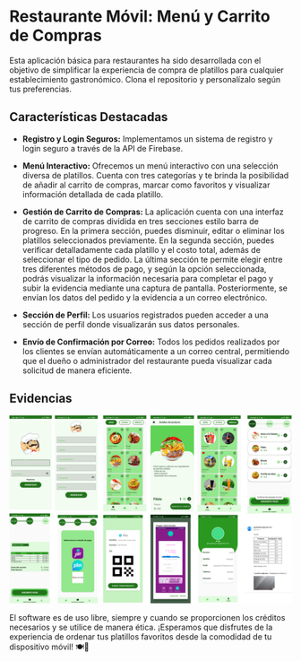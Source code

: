 # Restaurante Móvil: Menú y Carrito de Compras

Esta aplicación básica para restaurantes ha sido desarrollada con el objetivo de simplificar la experiencia de compra de platillos para cualquier establecimiento gastronómico. Clona el repositorio y personalízalo según tus preferencias.

## Características Destacadas

- **Registro y Login Seguros:** Implementamos un sistema de registro y login seguro a través de la API de Firebase.

- **Menú Interactivo:** Ofrecemos un menú interactivo con una selección diversa de platillos. Cuenta con tres categorías y te brinda la posibilidad de añadir al carrito de compras, marcar como favoritos y visualizar información detallada de cada platillo.

- **Gestión de Carrito de Compras:** La aplicación cuenta con una interfaz de carrito de compras dividida en tres secciones estilo barra de progreso. En la primera sección, puedes disminuir, editar o eliminar los platillos seleccionados previamente. En la segunda sección, puedes verificar detalladamente cada platillo y el costo total, además de seleccionar el tipo de pedido. La última sección te permite elegir entre tres diferentes métodos de pago, y según la opción seleccionada, podrás visualizar la información necesaria para completar el pago y subir la evidencia mediante una captura de pantalla. Posteriormente, se envían los datos del pedido y la evidencia a un correo electrónico.

- **Sección de Perfil:** Los usuarios registrados pueden acceder a una sección de perfil donde visualizarán sus datos personales.

- **Envío de Confirmación por Correo:** Todos los pedidos realizados por los clientes se envían automáticamente a un correo central, permitiendo que el dueño o administrador del restaurante pueda visualizar cada solicitud de manera eficiente.

## Evidencias

![Evidencias de la Aplicación](images/evidencias.png)

El software es de uso libre, siempre y cuando se proporcionen los créditos necesarios y se utilice de manera ética. ¡Esperamos que disfrutes de la experiencia de ordenar tus platillos favoritos desde la comodidad de tu dispositivo móvil! 🍽️📱
